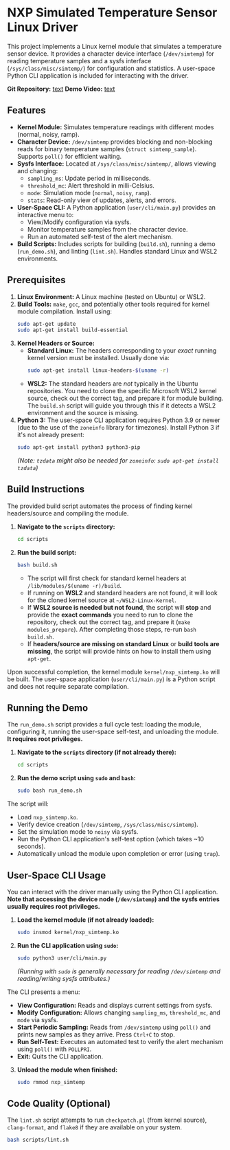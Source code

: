 # NXP Simulated Temperature Sensor Linux Driver

This project implements a Linux kernel module that simulates a temperature sensor device. It provides a character device interface (`/dev/simtemp`) for reading temperature samples and a sysfs interface (`/sys/class/misc/simtemp/`) for configuration and statistics. A user-space Python CLI application is included for interacting with the driver.

**Git Repository:** [text](https://github.com/OmarMendiola/nxp-simtemp-challenge)
**Demo Video:** [text](https://www.youtube.com/watch?v=bRTNjQ5id-U)

## Features

* **Kernel Module:** Simulates temperature readings with different modes (normal, noisy, ramp).
* **Character Device:** `/dev/simtemp` provides blocking and non-blocking reads for binary temperature samples (`struct simtemp_sample`). Supports `poll()` for efficient waiting.
* **Sysfs Interface:** Located at `/sys/class/misc/simtemp/`, allows viewing and changing:
    * `sampling_ms`: Update period in milliseconds.
    * `threshold_mc`: Alert threshold in milli-Celsius.
    * `mode`: Simulation mode (`normal`, `noisy`, `ramp`).
    * `stats`: Read-only view of updates, alerts, and errors.
* **User-Space CLI:** A Python application (`user/cli/main.py`) provides an interactive menu to:
    * View/Modify configuration via sysfs.
    * Monitor temperature samples from the character device.
    * Run an automated self-test of the alert mechanism.
* **Build Scripts:** Includes scripts for building (`build.sh`), running a demo (`run_demo.sh`), and linting (`lint.sh`). Handles standard Linux and WSL2 environments.

## Prerequisites

1.  **Linux Environment:** A Linux machine (tested on Ubuntu) or WSL2.
2.  **Build Tools:** `make`, `gcc`, and potentially other tools required for kernel module compilation. Install using:
    ```bash
    sudo apt-get update
    sudo apt-get install build-essential
    ```
3.  **Kernel Headers or Source:**
    * **Standard Linux:** The headers corresponding to your *exact* running kernel version must be installed. Usually done via:
        ```bash
        sudo apt-get install linux-headers-$(uname -r)
        ```
    * **WSL2:** The standard headers are *not* typically in the Ubuntu repositories. You need to clone the specific Microsoft WSL2 kernel source, check out the correct tag, and prepare it for module building. The `build.sh` script will guide you through this if it detects a WSL2 environment and the source is missing.
4.  **Python 3:** The user-space CLI application requires Python 3.9 or newer (due to the use of the `zoneinfo` library for timezones). Install Python 3 if it's not already present:
    ```bash
    sudo apt-get install python3 python3-pip
    ```
    *(Note: `tzdata` might also be needed for `zoneinfo`: `sudo apt-get install tzdata`)*

## Build Instructions

The provided build script automates the process of finding kernel headers/source and compiling the module.

1.  **Navigate to the `scripts` directory:**
    ```bash
    cd scripts
    ```
2.  **Run the build script:**
    ```bash
    bash build.sh
    ```
    * The script will first check for standard kernel headers at `/lib/modules/$(uname -r)/build`.
    * If running on **WSL2** and standard headers are not found, it will look for the cloned kernel source at `~/WSL2-Linux-Kernel`.
    * If **WSL2 source is needed but not found**, the script will **stop** and provide the **exact commands** you need to run to clone the repository, check out the correct tag, and prepare it (`make modules_prepare`). After completing those steps, re-run `bash build.sh`.
    * If **headers/source are missing on standard Linux** or **build tools are missing**, the script will provide hints on how to install them using `apt-get`.

Upon successful completion, the kernel module `kernel/nxp_simtemp.ko` will be built. The user-space application (`user/cli/main.py`) is a Python script and does not require separate compilation.

## Running the Demo

The `run_demo.sh` script provides a full cycle test: loading the module, configuring it, running the user-space self-test, and unloading the module. **It requires root privileges.**

1.  **Navigate to the `scripts` directory (if not already there):**
    ```bash
    cd scripts
    ```
2.  **Run the demo script using `sudo` and `bash`:**
    ```bash
    sudo bash run_demo.sh
    ```

The script will:
* Load `nxp_simtemp.ko`.
* Verify device creation (`/dev/simtemp`, `/sys/class/misc/simtemp`).
* Set the simulation mode to `noisy` via sysfs.
* Run the Python CLI application's self-test option (which takes ~10 seconds).
* Automatically unload the module upon completion or error (using `trap`).

## User-Space CLI Usage

You can interact with the driver manually using the Python CLI application. **Note that accessing the device node (`/dev/simtemp`) and the sysfs entries usually requires root privileges.**

1.  **Load the kernel module (if not already loaded):**
    ```bash
    sudo insmod kernel/nxp_simtemp.ko
    ```
2.  **Run the CLI application using `sudo`:**
    ```bash
    sudo python3 user/cli/main.py
    ```
    *(Running with `sudo` is generally necessary for reading `/dev/simtemp` and reading/writing sysfs attributes.)*

The CLI presents a menu:
* **View Configuration:** Reads and displays current settings from sysfs.
* **Modify Configuration:** Allows changing `sampling_ms`, `threshold_mc`, and `mode` via sysfs.
* **Start Periodic Sampling:** Reads from `/dev/simtemp` using `poll()` and prints new samples as they arrive. Press `Ctrl+C` to stop.
* **Run Self-Test:** Executes an automated test to verify the alert mechanism using `poll()` with `POLLPRI`.
* **Exit:** Quits the CLI application.

3.  **Unload the module when finished:**
    ```bash
    sudo rmmod nxp_simtemp
    ```

## Code Quality (Optional)

The `lint.sh` script attempts to run `checkpatch.pl` (from kernel source), `clang-format`, and `flake8` if they are available on your system.

```bash
bash scripts/lint.sh